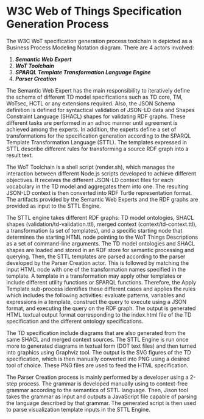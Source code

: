 # W3C Web of Things Specification Generation Process

The W3C WoT specification generation process toolchain is depicted as a Business Process Modeling Notation diagram. There are 4 actors involved:

1. **_Semantic Web Expert_**
2. **_WoT Toolchain_**
3. **_SPARQL Template Transformation Language Engine_**
4. **_Parser Creation_**

The Semantic Web Expert has the main responsibility to iteratively define the schema of different TD model specifications such as TD core, TM, WoTsec, HCTL or any extensions required. Also, the JSON Schema definition is defined for syntactical validation of JSON-LD data and Shapes Constraint Language (SHACL) shapes for validating RDF graphs. These different tasks are performed in an adhoc manner until agreement is achieved among the experts. In addition, the experts define a set of transformations for the specification generation according to the SPARQL Template Transformation Language (STTL). The templates expressed in STTL describe different rules for transforming a source RDF graph into a result text.

The WoT Toolchain is a shell script (render.sh), which manages the interaction between different Node.js scripts developed to achieve different objectives. It receives the different JSON-LD context files for each vocabulary in the TD model and aggregates them into one. The resulting JSON-LD context is then converted into RDF Turtle representation format. The artifacts provided by the Semantic Web Experts and the RDF graphs are provided as input to the STTL Engine.

The STTL engine takes different RDF graphs: TD model ontologies, SHACL shapes (validation/td-validation.ttl), merged context (context/td-context.ttl), a transformation (a set of templates), and a specific starting node that determines the starting HTML node pointing to the WoT Things Descriptions as a set of command-line arguments. The TD model ontologies and SHACL shapes are loaded and stored in an RDF store for semantic processing and querying. Then, the STTL templates are parsed according to the parser developed by the Parser Creation actor. This is followed by matching the input HTML node with one of the transformation names specified in the template. A template in a transformation may apply other templates or include different utility functions or SPARQL functions. Therefore, the Apply Template sub-process identifies these different cases and applies the rules which includes the following activities: evaluate patterns, variables and expressions in a template, construct the query to execute using a JSON format, and executing the query on the RDF graph. The output is generated HTML textual output format corresponding to the index.html file of the TD specification and the different ontology specifications.

The TD specification include diagrams that are also generated from the same SHACL and merged context sources. The STTL Engine is run once more to generated diagrams in textual form (DOT text files) and then turned into graphics using Graphviz tool. The output is the SVG figures of the TD specification, which is then manually converted into PNG using a desired tool of choice. These PNG files are used to feed the HTML specification.

The Parser Creation process is mainly performed by a developer using a 2-step process. The grammar is developed manually using to context-free grammar according to the semantics of STTL language. Then, Jison tool takes the grammar as input and outputs a JavaScript file capable of parsing the language described by that grammar. The generated script is then used to parse visualization template inputs in the STTL Engine.
